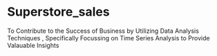 # Superstore_sales

To Contribute to the Success of Business by Utilizing Data Analysis Techniques , Specifically Focussing on Time Series Analysis to Provide Valauable Insights
